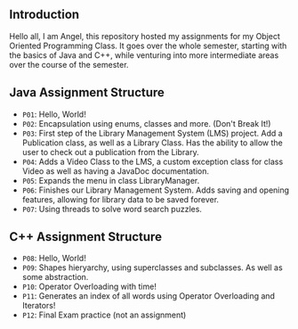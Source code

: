 ## Introduction
Hello all, I am Angel, this repository hosted my assignments for my Object Oriented Programming Class. It goes over the whole semester, starting with the basics of Java and C++, while venturing into more intermediate areas over the course of the semester.

## Java Assignment Structure
- `P01`: Hello, World!
- `P02`: Encapsulation using enums, classes and more. (Don't Break It!)
- `P03`: First step of the Library Management System (LMS) project. Add a Publication class, as well as a Library Class. Has the ability to allow the user to check out a publication from the Library.
- `P04`: Adds a Video Class to the LMS, a custom exception class for class Video as well as having a JavaDoc documentation.
- `P05`: Expands the menu in class LibraryManager.
- `P06`: Finishes our Library Management System. Adds saving and opening features, allowing for library data to be saved forever.
- `P07`: Using threads to solve word search puzzles.

## C++ Assignment Structure
- `P08`: Hello, World!
- `P09`: Shapes hieryarchy, using superclasses and subclasses. As well as some abstraction.
- `P10`: Operator Overloading with time!
- `P11`: Generates an index of all words using Operator Overloading and Iterators!
- `P12`: Final Exam practice (not an assignment)


